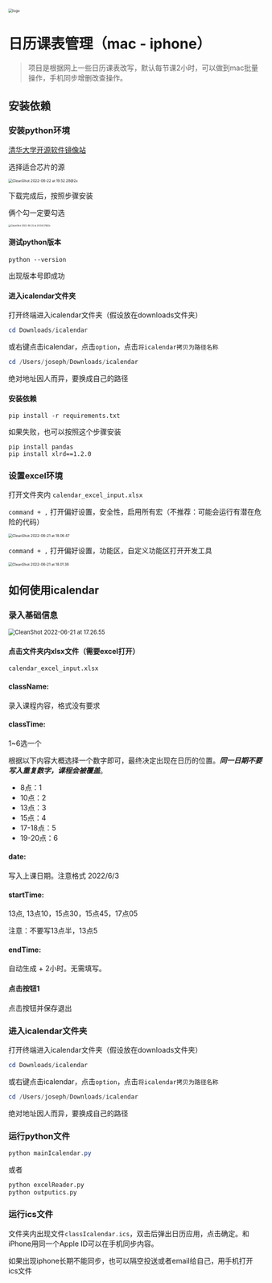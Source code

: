 # 

<img src="/Users/jiegengzhe/Downloads/HatchfulExport-All/logo.png" alt="logo" style="zoom:50%;" />

# 日历课表管理（mac - iphone）

> 项目是根据网上一些日历课表改写，默认每节课2小时，可以做到mac批量操作，手机同步增删改查操作。





## 安装依赖

### 安装python环境

[清华大学开源软件镜像站](https://mirrors.tuna.tsinghua.edu.cn/anaconda/archive/?C=M&O=A)

选择适合芯片的源

<img src="/Users/jiegengzhe/Library/Application Support/CleanShot/media/media_3ZXd9iJroI/CleanShot 2022-06-22 at 19.52.28@2x.png" alt="CleanShot 2022-06-22 at 19.52.28@2x" style="zoom:50%;" />

下载完成后，按照步骤安装

俩个勾一定要勾选

<img src="/Users/jiegengzhe/Library/Application Support/CleanShot/media/media_Qgukzi9TSh/CleanShot 2022-06-22 at 20.58.27@2x.png" alt="CleanShot 2022-06-22 at 20.58.27@2x" style="zoom:30%;" />

#### 测试python版本

```shell
python --version
```

出现版本号即成功

#### 进入icalendar文件夹

打开终端进入icalendar文件夹（假设放在downloads文件夹）

```powershell
cd Downloads/icalendar
```

或右键点击icalendar，点击```option```，点击```将icalendar拷贝为路径名称```

```powershell
cd /Users/joseph/Downloads/icalendar
```

绝对地址因人而异，要换成自己的路径

#### 安装依赖

```shell
pip install -r requirements.txt
```

如果失败，也可以按照这个步骤安装

```shell
pip install pandas
pip install xlrd==1.2.0
```

### 设置excel环境

打开文件夹内 ```calendar_excel_input.xlsx```

```command + ,``` 打开偏好设置，安全性，启用所有宏（不推荐：可能会运行有潜在危险的代码）

<img src="/Users/jiegengzhe/Library/Application Support/CleanShot/media/media_Kz3w2weFO3/CleanShot 2022-06-21 at 18.06.47.png" alt="CleanShot 2022-06-21 at 18.06.47" style="zoom:50%;" />

```command + ,``` 打开偏好设置，功能区，自定义功能区打开开发工具

<img src="/Users/jiegengzhe/Library/Application Support/CleanShot/media/media_HLjD8fq2UC/CleanShot 2022-06-21 at 18.01.38.png" alt="CleanShot 2022-06-21 at 18.01.38" style="zoom:50%;" />



## 如何使用icalendar

### 录入基础信息

<img src="/Users/jiegengzhe/Library/Application Support/CleanShot/media/media_9zevRoov5C/CleanShot 2022-06-21 at 17.26.55.png" alt="CleanShot 2022-06-21 at 17.26.55" style="zoom:80%;" />

#### 点击文件夹内xlsx文件（需要excel打开）
```calendar_excel_input.xlsx```

#### className: 

录入课程内容，格式没有要求

#### classTime: 

1~6选一个

根据以下内容大概选择一个数字即可，最终决定出现在日历的位置。***同一日期不要写入重复数字，课程会被覆盖***。

- 8点：1
- 10点：2
- 13点：3
- 15点：4
- 17-18点：5
- 19-20点：6

#### date: 

写入上课日期。注意格式 2022/6/3

#### startTime: 

13点, 13点10，15点30，15点45，17点05

注意：不要写13点半，13点5

#### endTime: 

自动生成 + 2小时。无需填写。

#### 点击按钮1

点击按钮并保存退出

### 进入icalendar文件夹

打开终端进入icalendar文件夹（假设放在downloads文件夹）

```powershell
cd Downloads/icalendar
```

或右键点击icalendar，点击```option```，点击```将icalendar拷贝为路径名称```

```powershell
cd /Users/joseph/Downloads/icalendar
```

绝对地址因人而异，要换成自己的路径

### 运行python文件

```powershell
python mainIcalendar.py
```

或者

```python
python excelReader.py
python outputics.py
```



### 运行ics文件

文件夹内出现文件```classIcalendar.ics```，双击后弹出日历应用，点击确定。和iPhone用同一个Apple ID可以在手机同步内容。

如果出现iphone长期不能同步，也可以隔空投送或者email给自己，用手机打开ics文件

